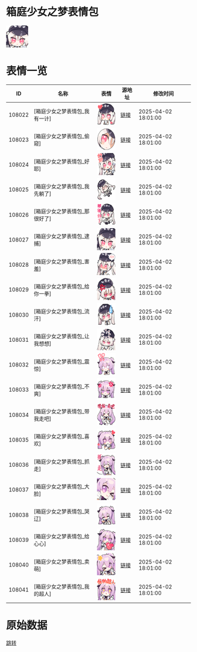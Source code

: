 # 箱庭少女之梦表情包

<img src="./cover.png" height="60" alt="cover" />

# 表情一览

|ID|名称|表情|源地址|修改时间|
|----|----|----|----|----|
|108022|[箱庭少女之梦表情包_我有一计]|<img src="./pic/108022_%5B箱庭少女之梦表情包_我有一计%5D.png" height="60" alt="我有一计"/>|[链接](https://i0.hdslb.com/bfs/garb/e718ed8ed39f4313fdf45da4b1787a77e388fdb2.png)|2025-04-02 18:01:00|
|108023|[箱庭少女之梦表情包_偷窥]|<img src="./pic/108023_%5B箱庭少女之梦表情包_偷窥%5D.png" height="60" alt="偷窥"/>|[链接](https://i0.hdslb.com/bfs/garb/5f59c0e6a04d736a13de3d8cace6540f7002070e.png)|2025-04-02 18:01:00|
|108024|[箱庭少女之梦表情包_好耶]|<img src="./pic/108024_%5B箱庭少女之梦表情包_好耶%5D.png" height="60" alt="好耶"/>|[链接](https://i0.hdslb.com/bfs/garb/4c19bc93789f3a36b75a8a3837b46c103518e363.png)|2025-04-02 18:01:00|
|108025|[箱庭少女之梦表情包_我先躺了]|<img src="./pic/108025_%5B箱庭少女之梦表情包_我先躺了%5D.png" height="60" alt="我先躺了"/>|[链接](https://i0.hdslb.com/bfs/garb/86134153e5a161fc40e0bb209e5677f356b7b49d.png)|2025-04-02 18:01:00|
|108026|[箱庭少女之梦表情包_那很好了]|<img src="./pic/108026_%5B箱庭少女之梦表情包_那很好了%5D.png" height="60" alt="那很好了"/>|[链接](https://i0.hdslb.com/bfs/garb/998aca8a9e707390c468f39902e0835598523fd7.png)|2025-04-02 18:01:00|
|108027|[箱庭少女之梦表情包_逮捕]|<img src="./pic/108027_%5B箱庭少女之梦表情包_逮捕%5D.png" height="60" alt="逮捕"/>|[链接](https://i0.hdslb.com/bfs/garb/758bd354cd9b8b3d579ed463edafc6061c68c174.png)|2025-04-02 18:01:00|
|108028|[箱庭少女之梦表情包_害羞]|<img src="./pic/108028_%5B箱庭少女之梦表情包_害羞%5D.png" height="60" alt="害羞"/>|[链接](https://i0.hdslb.com/bfs/garb/6579e0d53c6da9da9bb47c1cbb3192a6e44bec16.png)|2025-04-02 18:01:00|
|108029|[箱庭少女之梦表情包_给你一拳]|<img src="./pic/108029_%5B箱庭少女之梦表情包_给你一拳%5D.png" height="60" alt="给你一拳"/>|[链接](https://i0.hdslb.com/bfs/garb/2407619c6def073afbb76346d926a5f3fc61a07a.png)|2025-04-02 18:01:00|
|108030|[箱庭少女之梦表情包_流汗]|<img src="./pic/108030_%5B箱庭少女之梦表情包_流汗%5D.png" height="60" alt="流汗"/>|[链接](https://i0.hdslb.com/bfs/garb/e5a1ad8aeec1b24f5ab096606b018eb8474047ac.png)|2025-04-02 18:01:00|
|108031|[箱庭少女之梦表情包_让我想想]|<img src="./pic/108031_%5B箱庭少女之梦表情包_让我想想%5D.png" height="60" alt="让我想想"/>|[链接](https://i0.hdslb.com/bfs/garb/c90a10f49b220c2e200b0cc196ad74c6c1872776.png)|2025-04-02 18:01:00|
|108032|[箱庭少女之梦表情包_震惊]|<img src="./pic/108032_%5B箱庭少女之梦表情包_震惊%5D.png" height="60" alt="震惊"/>|[链接](https://i0.hdslb.com/bfs/garb/70175fefa146853c723079e1666b8dde7e06f508.png)|2025-04-02 18:01:00|
|108033|[箱庭少女之梦表情包_不爽]|<img src="./pic/108033_%5B箱庭少女之梦表情包_不爽%5D.png" height="60" alt="不爽"/>|[链接](https://i0.hdslb.com/bfs/garb/ce37cde9ab2c14d72e1f4763d83e9f2e416d9186.png)|2025-04-02 18:01:00|
|108034|[箱庭少女之梦表情包_带我走吧]|<img src="./pic/108034_%5B箱庭少女之梦表情包_带我走吧%5D.png" height="60" alt="带我走吧"/>|[链接](https://i0.hdslb.com/bfs/garb/71e74c6edd1a0b53e3aca87efc7e80222208b905.png)|2025-04-02 18:01:00|
|108035|[箱庭少女之梦表情包_喜欢]|<img src="./pic/108035_%5B箱庭少女之梦表情包_喜欢%5D.png" height="60" alt="喜欢"/>|[链接](https://i0.hdslb.com/bfs/garb/2d49623c8c63b7be52c17154f3c1ab1e6f066817.png)|2025-04-02 18:01:00|
|108036|[箱庭少女之梦表情包_抓走]|<img src="./pic/108036_%5B箱庭少女之梦表情包_抓走%5D.png" height="60" alt="抓走"/>|[链接](https://i0.hdslb.com/bfs/garb/93a14ef7fcb6acfd3a2d83dbf2cf7b00ca3d83b2.png)|2025-04-02 18:01:00|
|108037|[箱庭少女之梦表情包_大脸]|<img src="./pic/108037_%5B箱庭少女之梦表情包_大脸%5D.png" height="60" alt="大脸"/>|[链接](https://i0.hdslb.com/bfs/garb/6e277b223fc008773f3e5108e6a857caa40d053e.png)|2025-04-02 18:01:00|
|108038|[箱庭少女之梦表情包_哭辽]|<img src="./pic/108038_%5B箱庭少女之梦表情包_哭辽%5D.png" height="60" alt="哭辽"/>|[链接](https://i0.hdslb.com/bfs/garb/ff4fe3406fcf0985821b1b1726226a526fe3b4fc.png)|2025-04-02 18:01:00|
|108039|[箱庭少女之梦表情包_给心心]|<img src="./pic/108039_%5B箱庭少女之梦表情包_给心心%5D.png" height="60" alt="给心心"/>|[链接](https://i0.hdslb.com/bfs/garb/a827dc274991fd7a4ae03adc2143f0913e930bb1.png)|2025-04-02 18:01:00|
|108040|[箱庭少女之梦表情包_卖萌]|<img src="./pic/108040_%5B箱庭少女之梦表情包_卖萌%5D.png" height="60" alt="卖萌"/>|[链接](https://i0.hdslb.com/bfs/garb/17881e78aa8bb9013f7a784ed316861ed334f199.png)|2025-04-02 18:01:00|
|108041|[箱庭少女之梦表情包_我的超人]|<img src="./pic/108041_%5B箱庭少女之梦表情包_我的超人%5D.png" height="60" alt="我的超人"/>|[链接](https://i0.hdslb.com/bfs/garb/6a4e9dc4c20d458774b10450bd2f3fb28109b0b0.png)|2025-04-02 18:01:00|

# 原始数据

[跳转](./raw.json)

